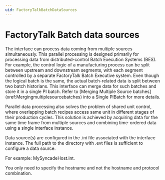 ```yaml
---
uid: FactoryTalkBatchDataSources
---
```


# FactoryTalk Batch data sources

The interface can process data coming from multiple sources simultaneously. This parallel processing is designed primarily for processing data from distributed-control Batch Execution Systems (BES). For example, the control logic of a manufacturing process can be split between upstream and downstream segments, with each segment controlled by a separate FactoryTalk Batch Executive system. Even though the logical batch is the same, the actual batch-related data is split between two batch historians. This interface can merge data for such batches and store it in a single PI batch. Refer to [Merging Multiple Source batches] (xref:Mergingmultiplesourcebatches) into a Single PIBatch for more details.

Parallel data processing also solves the problem of shared unit control, where overlapping batch recipes access same unit in different stages of their production cycles. This solution is achieved by acquiring data for the same time frame from multiple sources and combining time-ordered data using a single interface instance.

Data source(s) are configured in the .ini file associated with the interface instance. The full path to the directory with .evt files is sufficient to configure a data source.

For example: MySyncadeHost.int.
	
You only need to specify the hostname and not the hostname and protocol combination. 
